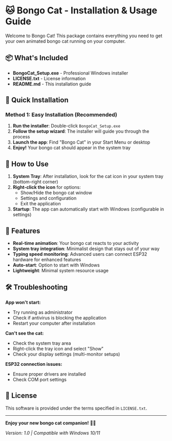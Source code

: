# 🐱 Bongo Cat - Installation & Usage Guide

Welcome to Bongo Cat! This package contains everything you need to get your own animated bongo cat running on your computer.

## 📦 What's Included

- **BongoCat_Setup.exe** - Professional Windows installer
- **LICENSE.txt** - License information
- **README.md** - This installation guide

## 🚀 Quick Installation

### Method 1: Easy Installation (Recommended)
1. **Run the installer**: Double-click `BongoCat_Setup.exe`
2. **Follow the setup wizard**: The installer will guide you through the process
3. **Launch the app**: Find "Bongo Cat" in your Start Menu or desktop
4. **Enjoy!** Your bongo cat should appear in the system tray

## 🎯 How to Use

1. **System Tray**: After installation, look for the cat icon in your system tray (bottom-right corner)
2. **Right-click the icon** for options:
   - Show/Hide the bongo cat window
   - Settings and configuration
   - Exit the application
3. **Startup**: The app can automatically start with Windows (configurable in settings)

## 🔧 Features

- **Real-time animation**: Your bongo cat reacts to your activity
- **System tray integration**: Minimalist design that stays out of your way
- **Typing speed monitoring**: Advanced users can connect ESP32 hardware for enhanced features
- **Auto-start**: Option to start with Windows
- **Lightweight**: Minimal system resource usage

## 🛠️ Troubleshooting

**App won't start:**
- Try running as administrator
- Check if antivirus is blocking the application
- Restart your computer after installation

**Can't see the cat:**
- Check the system tray area
- Right-click the tray icon and select "Show"
- Check your display settings (multi-monitor setups)

**ESP32 connection issues:**
- Ensure proper drivers are installed
- Check COM port settings


## 📄 License

This software is provided under the terms specified in `LICENSE.txt`.

---

**Enjoy your new bongo cat companion!** 🎵🐱

*Version: 1.0 | Compatible with Windows 10/11* 